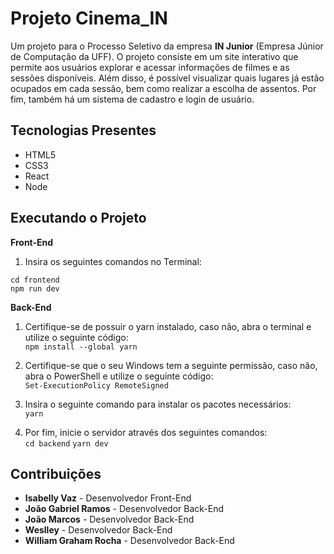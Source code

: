 # Projeto Cinema_IN

Um projeto para o Processo Seletivo da empresa **IN Junior** (Empresa Júnior de Computação da UFF). O projeto consiste em um site interativo que permite aos usuários explorar e acessar informações de filmes e as sessões disponíveis. Além disso, é possível visualizar quais lugares já estão ocupados em cada sessão, bem como realizar a escolha de assentos. Por fim, também há um sistema de cadastro e login de usuário.

## Tecnologias Presentes

- HTML5
- CSS3
- React
- Node

## Executando o Projeto
**Front-End**
1. Insira os seguintes comandos no Terminal:
```
cd frontend
npm run dev
```
**Back-End**
1. Certifique-se de possuir o yarn instalado, caso não, abra o terminal e utilize o seguinte código:<br/>
`npm install --global yarn`

2. Certifique-se que o seu Windows tem a seguinte permissão, caso não, abra o PowerShell e utilize o seguinte código:<br/>
`Set-ExecutionPolicy RemoteSigned`

3. Insira o seguinte comando para instalar os pacotes necessários:<br/>
`yarn`

4. Por fim, inicie o servidor através dos seguintes comandos:<br/>
`cd backend`
`yarn dev`


## Contribuições

- **Isabelly Vaz** - Desenvolvedor Front-End
- **João Gabriel Ramos** - Desenvolvedor Back-End
- **João Marcos** - Desenvolvedor Back-End
- **Weslley** - Desenvolvedor Back-End
- **William Graham Rocha** - Desenvolvedor Back-End
